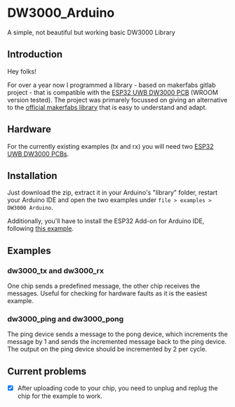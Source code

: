 # DW3000_Arduino
A simple, not beautiful but working basic DW3000 Library

## Introduction
Hey folks!

For over a year now I programmed a library - based on makerfabs gitlab project - that is compatible with the [ESP32 UWB DW3000 PCB](https://www.makerfabs.com/esp32-uwb-dw3000.html) (WROOM version tested).
The project was primarely focussed on giving an alternative to the [official makerfabs library](https://github.com/Makerfabs/Makerfabs-ESP32-UWB-DW3000) that is easy to understand and adapt. 

## Hardware
For the currently existing examples (tx and rx) you will need two [ESP32 UWB DW3000 PCBs](https://www.makerfabs.com/esp32-uwb-dw3000.html).

## Installation
Just download the zip, extract it in your Arduino's "library" folder, restart your Arduino IDE and open the two examples under `file > examples > DW3000 Arduino`.

Additionally, you'll have to install the ESP32 Add-on for Arduino IDE, following [this example](https://wiki.makerfabs.com/Installing_ESP32_Add_on_in_Arduino_IDE.html).

## Examples
### dw3000_tx and dw3000_rx
One chip sends a predefined message, the other chip receives the messages. 
Useful for checking for hardware faults as it is the easiest example.

### dw3000_ping and dw3000_pong
The ping device sends a message to the pong device, which increments the message by 1 and sends the incremented message back to the ping device.
The output on the ping device should be incremented by 2 per cycle.

## Current problems
- [x] After uploading code to your chip, you need to unplug and replug the chip for the example to work.

